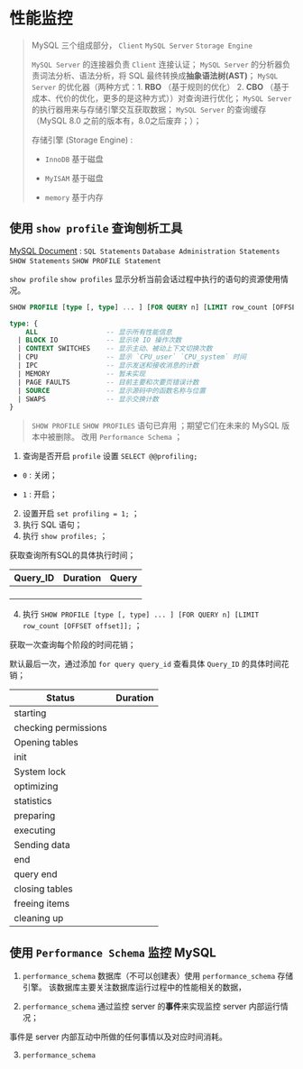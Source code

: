 # 性能监控


> MySQL 三个组成部分， `Client` `MySQL Server` `Storage Engine`
> 
> `MySQL Server` 的连接器负责 `Client` 连接认证；
> `MySQL Server` 的分析器负责词法分析、语法分析，将 SQL 最终转换成**抽象语法树(AST)**；
> `MySQL Server` 的优化器（两种方式：1. **RBO** （基于规则的优化） 2. **CBO** （基于成本、代价的优化，更多的是这种方式））对查询进行优化；
> `MySQL Server` 的执行器用来与存储引擎交互获取数据；
> `MySQL Server` 的查询缓存（MySQL 8.0 之前的版本有，8.0之后废弃；）；
> 
> 
> 存储引擎 (Storage Engine) :
> 
> * `InnoDB` 基于磁盘
>
> * `MyISAM` 基于磁盘
> 
> * `memory` 基于内存


## 使用 `show profile` 查询刨析工具


[MySQL Document](https://dev.mysql.com/doc/) : `SQL Statements` `Database Administration Statements` `SHOW Statements` `SHOW PROFILE Statement`


`show profile` `show profiles` 显示分析当前会话过程中执行的语句的资源使用情况。


```sql
SHOW PROFILE [type [, type] ... ] [FOR QUERY n] [LIMIT row_count [OFFSET offset]];
```

```sql
type: {
    ALL                 -- 显示所有性能信息
  | BLOCK IO            -- 显示块 IO 操作次数
  | CONTEXT SWITCHES    -- 显示主动、被动上下文切换次数
  | CPU                 -- 显示 `CPU_user` `CPU_system` 时间
  | IPC                 -- 显示发送和接收消息的计数
  | MEMORY              -- 暂未实现
  | PAGE FAULTS         -- 目前主要和次要页错误计数
  | SOURCE              -- 显示源码中的函数名称与位置
  | SWAPS               -- 显示交换计数
}
```


> `SHOW PROFILE` `SHOW PROFILES` 语句已弃用 ；期望它们在未来的 MySQL 版本中被删除。
> 改用 `Performance Schema` ；


1. 查询是否开启 `profile` 设置 `SELECT @@profiling;` 

  * `0` : 关闭；

  * `1` : 开启；

2. 设置开启 `set profiling = 1;` ；
3. 执行 SQL 语句；
4. 执行 `show profiles;` ；

  获取查询所有SQL的具体执行时间；

| Query_ID | Duration | Query |
|----------|----------|-------|
| ` `      | ` `      | ` `   |

4. 执行 `SHOW PROFILE [type [, type] ... ] [FOR QUERY n] [LIMIT row_count [OFFSET offset]];` ；

  获取一次查询每个阶段的时间花销；
  
  默认最后一次，通过添加 `for query query_id` 查看具体 `Query_ID` 的具体时间花销；

| Status               | Duration |
|----------------------|----------|
| starting             | ` `      |
| checking permissions | ` `      |
| Opening tables       | ` `      |
| init                 | ` `      |
| System lock          | ` `      |
| optimizing           | ` `      |
| statistics           | ` `      |
| preparing            | ` `      |
| executing            | ` `      |
| Sending data         | ` `      |
| end                  | ` `      |
| query end            | ` `      |
| closing tables       | ` `      |
| freeing items        | ` `      |
| cleaning up          | ` `      |
 

## 使用 `Performance Schema` 监控 MySQL


1. `performance_schema` 数据库（不可以创建表）使用 `performance_schema` 存储引擎。
  该数据库主要关注数据库运行过程中的性能相关的数据，

2. `performance_schema` 通过监控 server 的**事件**来实现监控 server 内部运行情况；

  事件是 server 内部互动中所做的任何事情以及对应时间消耗。

3. `performance_schema`
